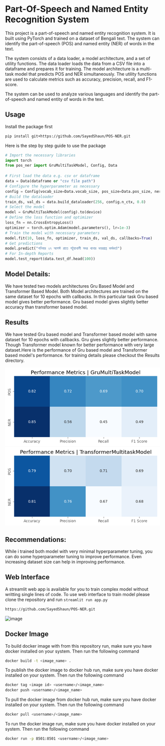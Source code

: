 # Part-Of-Speech and Named Entity Recognition System

This project is a part-of-speech and named entity recognition system. It is built using PyTorch and trained on a dataset of Bengali text. The system can identify the part-of-speech (POS) and named entity (NER) of words in the text.

The system consists of a data loader, a model architecture, and a set of utility functions. The data loader loads the data from a CSV file into a dataframe and prepares it for training. The model architecture is a multi-task model that predicts POS and NER simultaneously. The utility functions are used to calculate metrics such as accuracy, precision, recall, and F1-score.

The system can be used to analyze various languages and identify the part-of-speech and named entity of words in the text.

## Usage
Install the package first
```bash
pip install git+https://github.com/SayedShaun/POS-NER.git
``` 
Here is the step by step guide to use the package
``` python
# Import the necessary libraries
import torch
from pos_ner import GruMultiTaskModel, Config, Data

# First load the data e.g. csv or dataframe
data = Data(dataframe or "csv file path")
# Configure the hyperparameter as necessary
config = Config(vocab_size=Data.vocab_size, pos_size=Data.pos_size, ner_size=Data.ner_size, n_ctx=100)
# Build the dataloader
train_ds, val_ds = data.build_dataloader(256, config.n_ctx, 0.8)
# Select the model
model = GruMultiTaskModel(config).to(device)
# Define the loss function and optimizer
loss_fn = nn.CrossEntropyLoss()
optimizer = torch.optim.Adam(model.parameters(), lr=1e-3)
# Train the model with necessary parameters
model.fit(10, loss_fn, optimizer, train_ds, val_ds, callbacks=True)
# Get predictions
model.predict("শনিবার ২৭ আগস্ট রাতে পটুয়াখালী সদর থানার ভারপ্রাপ্ত কর্মকর্তা")
# For In-depth Reports
model.test_report(data.test_df.head(100))
```
## Model Details:
We have tested two models architectures Gru Based Model and Transformer Based Model. Both Model architectures are trained on the same dataset for 10 epochs with callbacks. In this particular task Gru based model gives better performance. Gru based model gives slightly better accuracy than transformer based model.

## Results
We have tested Gru based model and Transformer based model with same dataset for 10 epochs with callbacks. Gru gives slightly better performance. Though Transformer model known for better performance with very large dataset.Here is the performance of Gru based model and Transformer based model's performance. for training details please checkout the Results directory.

!["alt text"](Results/gru_performance.png)
![alt text](Results/transformer_performance.png)

## Recommendations:
While i trained both model with very minimal hyperparameter tuning, you can do some hyperparameter tuning to improve performance. Even increasing dataset size can help in improving performance.


## Web Interface
A streamlit web app is available for you to train complex model without writting single lines of code. To use web interface to train model please clone the repository and run `streamlit run app.py`

```bash
https://github.com/SayedShaun/POS-NER.git
```
![image](https://github.com/user-attachments/assets/bef99035-86dc-4c1a-857f-33e4116f2e0f)


## Docker Image
To build docker image with from this repository run, make sure you have docker installed on your system. Then run the following command
```bash
docker build -t <image_name> .
```

To publish the docker image to docker hub run, make sure you have docker installed on your system. Then run the following command
```bash
docker tag <image id> <username>/<image_name>
docker push <username>/<image_name>
```

To pull the docker image from docker hub run, make sure you have docker installed on your system. Then run the following command
```bash
docker pull <username>/<image_name>
```

To run the docker image run, make sure you have docker installed on your system. Then run the following command
```bash
docker run -p 8501:8501 <username>/<image_name>
```





